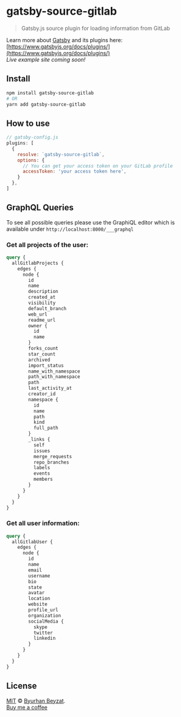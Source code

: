 # gatsby-source-gitlab
> Gatsby.js source plugin for loading information from GitLab

Learn more about [Gatsby](https://www.gatsbyjs.org/) and its plugins here: [https://www.gatsbyjs.org/docs/plugins/](https://www.gatsbyjs.org/docs/plugins/) <br />
*Live example site coming soon!*

## Install

```bash
npm install gatsby-source-gitlab
# OR
yarn add gatsby-source-gitlab
```

## How to use

```js
// gatsby-config.js
plugins: [
  {
    resolve: `gatsby-source-gitlab`,
    options: {
      // You can get your access token on your GitLab profile
      accessToken: 'your access token here',
    }
  },
]
```

## GraphQL Queries

To see all possible queries please use the GraphiQL editor which is available under ``http://localhost:8000/___graphql``

### Get all projects of the user:

```graphql
query {
  allGitlabProjects {
    edges {
      node {
        id
        name
        description
        created_at
        visibility
        default_branch
        web_url
        readme_url
        owner {
          id
          name
        }
        forks_count
        star_count
        archived
        import_status
        name_with_namespace
        path_with_namespace
        path
        last_activity_at
        creator_id
        namespace {
          id
          name
          path
          kind
          full_path
        }
        _links {
          self
          issues
          merge_requests
          repo_branches
          labels
          events
          members
        }
      }
    }
  }
}
```


### Get all user information:

```graphql
query {
  allGitlabUser {
    edges {
      node {
        id
        name
        email
        username
        bio
        state
        avatar
        location
        website
        profile_url
        organization
        socialMedia {
          skype
          twitter
          linkedin
        }
      }
    }
  }
}
```

## License
[MIT](./license) &copy; [Byurhan Beyzat](https://byurhanbeyzat.com/). <br />
[Buy me a coffee](https://ko-fi.com/X7X38NNC)